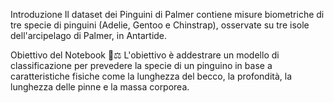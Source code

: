 Introduzione
Il dataset dei Pinguini di Palmer contiene misure biometriche di tre specie di pinguini (Adelie, Gentoo e Chinstrap), osservate su tre isole dell'arcipelago di Palmer, in Antartide.

Obiettivo del Notebook 🐧⚖️
L'obiettivo è addestrare un modello di classificazione per prevedere la specie di un pinguino in base a caratteristiche fisiche come la lunghezza del becco, la profondità, la lunghezza delle pinne e la massa corporea.
